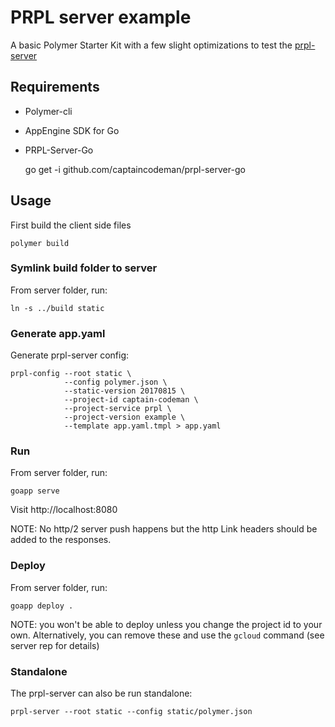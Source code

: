 # PRPL server example

A basic Polymer Starter Kit with a few slight optimizations to test the [prpl-server](https://github.com/CaptainCodeman/prpl-server-go)

## Requirements

* Polymer-cli
* AppEngine SDK for Go
* PRPL-Server-Go

    go get -i github.com/captaincodeman/prpl-server-go

## Usage

First build the client side files

    polymer build

### Symlink build folder to server

From server folder, run:

    ln -s ../build static

### Generate app.yaml

Generate prpl-server config:

    prpl-config --root static \
                --config polymer.json \
                --static-version 20170815 \
                --project-id captain-codeman \
                --project-service prpl \
                --project-version example \
                --template app.yaml.tmpl > app.yaml

### Run

From server folder, run:

    goapp serve

Visit http://localhost:8080

NOTE: No http/2 server push happens but the http Link headers should be added to the responses.

### Deploy

From server folder, run:

    goapp deploy .

NOTE: you won't be able to deploy unless you change the project id to your own. Alternatively, you can remove these and use the `gcloud` command (see server rep for details)

### Standalone

The prpl-server can also be run standalone:

    prpl-server --root static --config static/polymer.json
